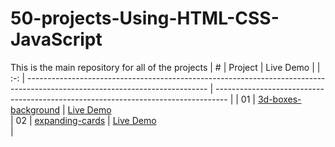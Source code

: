 # 50-projects-Using-HTML-CSS-JavaScript


This is the main repository for all of the projects
|  #  | Project                                                                                                                     | Live Demo                                                                         |
| :-: | --------------------------------------------------------------------------------------------------------------------------- | --------------------------------------------------------------------------------- |
| 01  | [3d-boxes-background](https://github.com/sonaliphayde12/50-projects-Using-HTML-CSS-JS/tree/main/3d-boxes-background)                           | [Live Demo](https://sonaliphayde12.github.io/50-projects-Using-HTML-CSS-JS/3d-boxes-background/index.html)      
| 02  | [expanding-cards](https://github.com/sonaliphayde12/50-projects-Using-HTML-CSS-JS/tree/main/expanding-cards)                               | [Live Demo](/)     
           |
